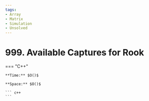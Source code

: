 ```yaml
---
tags:
- Array
- Matrix
- Simulation
- Unsolved
---
```



# 999. Available Captures for Rook

=== "C++"

    **Time:** $O()$

    **Space:** $O()$

    ``` c++
    ```